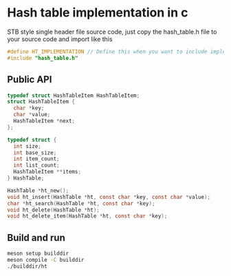 # Hash table implementation in c

STB style single header file source code, just copy the hash_table.h file to your source code and import like this
```c
#define HT_IMPLEMENTATION // Define this when you want to include implementation
#include "hash_table.h"
```

## Public API
```c
typedef struct HashTableItem HashTableItem;
struct HashTableItem {
  char *key;
  char *value;
  HashTableItem *next;
};

typedef struct {
  int size;
  int base_size;
  int item_count;
  int list_count;
  HashTableItem **items;
} HashTable;

HashTable *ht_new();
void ht_insert(HashTable *ht, const char *key, const char *value);
char *ht_search(HashTable *ht, const char *key);
void ht_delete(HashTable *ht);
void ht_delete_item(HashTable *ht, const char *key);
```

## Build and run
```bash
meson setup builddir
meson compile -C builddir
./builddir/ht
```
